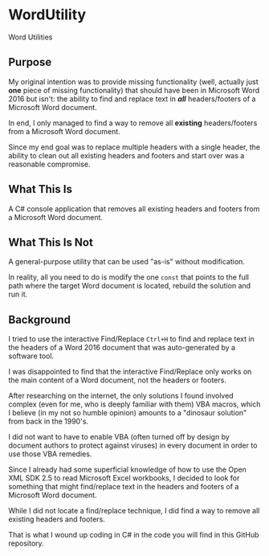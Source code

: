 # WordUtility
Word Utilities
## Purpose
My original intention was to provide missing functionality (well, actually just **one** piece of missing functionality) that should have been in Microsoft Word 2016 but isn't: the ability to find and replace text in __*all*__ headers/footers of a Microsoft Word document.

In end, I only managed to find a way to remove all __existing__ headers/footers from a Microsoft Word document.

Since my end goal was to replace multiple headers with a single header, the ability to clean out all existing headers and footers and start over was a reasonable compromise.
## What This Is
A C# console application that removes all existing headers and footers from a Microsoft Word document.
## What This Is Not
A general-purpose utility that can be used "as-is" without modification.

In reality, all you need to do is modify the one ```const``` that points to the full path where the target Word document is located, rebuild the solution and run it.
## Background
I tried to use the interactive Find/Replace ```Ctrl+H``` to find and replace text in the headers of a Word 2016 document that was auto-generated by a software tool.

I was disappointed to find that the interactive Find/Replace only works on the main content of a Word document, not the headers or footers.

After researching on the internet, the only solutions I found involved complex (even for me, who is deeply familiar with them) VBA macros, which I believe (in my not so humble opinion) amounts to a "dinosaur solution" from back in the 1990's.

I did not want to have to enable VBA (often turned off by design by document authors to protect against viruses) in every document in order to use those VBA remedies.

Since I already had some superficial knowledge of how to use the Open XML SDK 2.5 to read Microsoft Excel workbooks, I decided to look for something that might find/replace text in the headers and footers of a Microsoft Word document.

While I did not locate a find/replace technique, I did find a way to remove all existing headers and footers.

That is what I wound up coding in C# in the code you will find in this GitHub repository.
